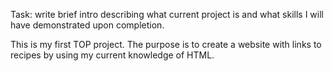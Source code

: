 Task: write brief intro describing what current project is and what skills I will have demonstrated upon completion.

This is my first TOP project. The purpose is to create a website with links to recipes by using my current knowledge of HTML. 